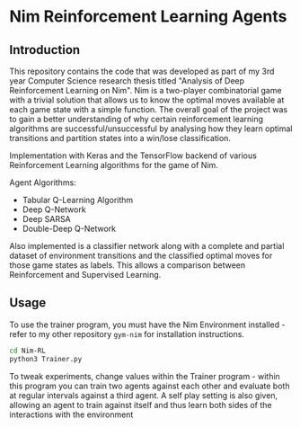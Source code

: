 # Nim Reinforcement Learning Agents

## Introduction

This repository contains the code that was developed as part of my 3rd year Computer Science research thesis titled "Analysis of Deep Reinforcement Learning on Nim". Nim is a two-player combinatorial game with a trivial solution that allows us to know the optimal moves available at each game state with a simple function. The overall goal of the project was to gain a better understanding of why certain reinforcement learning algorithms are successful/unsuccessful by analysing how they learn optimal transitions and partition states into a win/lose classification.

Implementation with Keras and the TensorFlow backend of various Reinforcement Learning algorithms for the game of Nim.

Agent Algorithms:
* Tabular Q-Learning Algorithm
* Deep Q-Network
* Deep SARSA
* Double-Deep Q-Network

Also implemented is a classifier network along with a complete and partial dataset of environment transitions and the classified optimal moves for those game states as labels. This allows a comparison between Reinforcement and Supervised Learning.

## Usage

To use the trainer program, you must have the Nim Environment installed - refer to my other repository `gym-nim` for installation instructions.

```bash
cd Nim-RL
python3 Trainer.py
```

To tweak experiments, change values within the Trainer program - within this program you can train two agents against each other and evaluate both at regular intervals against a third agent. A self play setting is also given, allowing an agent to train against itself and thus learn both sides of the interactions with the environment